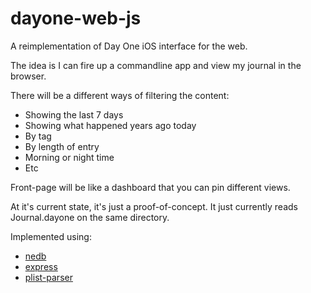 # dayone-web-js

A reimplementation of Day One iOS interface for the web.

The idea is I can fire up a commandline app and view my journal in the browser.

There will be a different ways of filtering the content:
- Showing the last 7 days
- Showing what happened years ago today
- By tag
- By length of entry
- Morning or night time
- Etc

Front-page will be like a dashboard that you can pin different views.

At it's current state, it's just a proof-of-concept. It just currently reads Journal.dayone on the same directory.

Implemented using:
- [nedb](https://github.com/louischatriot/nedb)
- [express](https://github.com/strongloop/expressjs.com)
- [plist-parser](https://github.com/jacobbudin/plist-parser)
